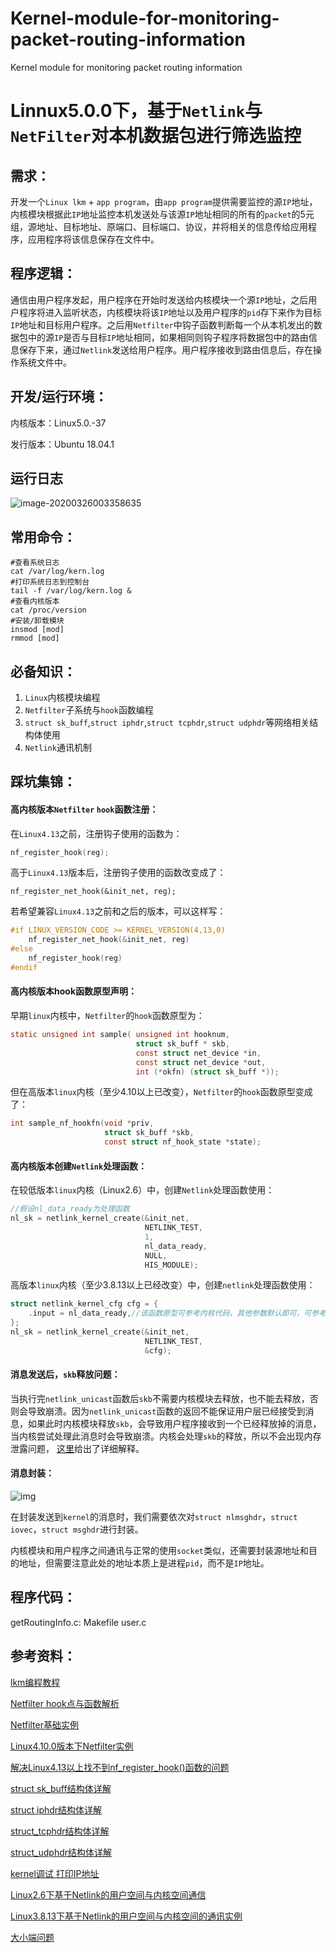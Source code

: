 # Kernel-module-for-monitoring-packet-routing-information
Kernel module for monitoring packet routing information
# Linnux5.0.0下，基于`Netlink`与`NetFilter`对本机数据包进行筛选监控

## 需求：

  开发一个`Linux lkm` + `app program`，由`app program`提供需要监控的源`IP`地址，内核模块根据此`IP`地址监控本机发送处与该源`IP`地址相同的所有的`packet`的5元组，源地址、目标地址、原端口、目标端口、协议，并将相关的信息传给应用程序，应用程序将该信息保存在文件中。

## 程序逻辑：

​	通信由用户程序发起，用户程序在开始时发送给内核模块一个源`IP`地址，之后用户程序将进入监听状态，内核模块将该`IP`地址以及用户程序的`pid`存下来作为目标`IP`地址和目标用户程序。之后用`Netfilter`中钩子函数判断每一个从本机发出的数据包中的源`IP`是否与目标`IP`地址相同，如果相同则钩子程序将数据包中的路由信息保存下来，通过`Netlink`发送给用户程序。用户程序接收到路由信息后，存在操作系统文件中。

## 开发/运行环境：

内核版本：Linux5.0.-37

发行版本：Ubuntu 18.04.1

## 运行日志

![image-20200326003358635](https://i.loli.net/2020/05/05/nqc1IYAkZbLpEO6.png)

## 常用命令：

```shell
#查看系统日志
cat /var/log/kern.log
#打印系统日志到控制台
tail -f /var/log/kern.log &
#查看内核版本
cat /proc/version
#安装/卸载模块
insmod [mod]
rmmod [mod]

```

## 必备知识：

1. `Linux`内核模块编程
2. `Netfilter`子系统与`hook`函数编程
3. `struct sk_buff`,`struct iphdr`,`struct tcphdr`,`struct udphdr`等网络相关结构体使用
4. `Netlink`通讯机制

## 踩坑集锦：

#### 高内核版本`Netfilter` `hook`函数注册：

在`Linux4.13`之前，注册钩子使用的函数为：

```c
nf_register_hook(reg);
```

高于`Linux4.13`版本后，注册钩子使用的函数改变成了：

```
nf_register_net_hook(&init_net, reg);
```

若希望兼容`Linux4.13`之前和之后的版本，可以这样写：

```c
#if LINUX_VERSION_CODE >= KERNEL_VERSION(4,13,0)
    nf_register_net_hook(&init_net, reg)
#else
    nf_register_hook(reg)
#endif
```

#### 高内核版本hook函数原型声明：

早期`linux`内核中，`Netfilter`的`hook`函数原型为：

```c
static unsigned int sample( unsigned int hooknum,
							struct sk_buff * skb,
							const struct net_device *in,
							const struct net_device *out,
							int (*okfn) (struct sk_buff *));
```

但在高版本`linux`内核（至少4.10以上已改变），`Netfilter`的`hook`函数原型变成了：

```c
int sample_nf_hookfn(void *priv,
                     struct sk_buff *skb,
                     const struct nf_hook_state *state);
```

#### 高内核版本创建`Netlink`处理函数：

在较低版本`linux`内核（Linux2.6）中，创建`Netlink`处理函数使用：

```c
//假设nl_data_ready为处理函数
nl_sk = netlink_kernel_create(&init_net,
                              NETLINK_TEST, 
                              1,
                              nl_data_ready, 
                              NULL, 
                              HIS_MODULE);
```

高版本`linux`内核（至少3.8.13以上已经改变）中，创建`netlink`处理函数使用：

```c
struct netlink_kernel_cfg cfg = {
    .input = nl_data_ready,//该函数原型可参考内核代码，其他参数默认即可，可参考内核中的调用
};
nl_sk = netlink_kernel_create(&init_net, 
                              NETLINK_TEST, 
                              &cfg);
```

#### 消息发送后，`skb`释放问题：

当执行完`netlink_unicast`函数后`skb`不需要内核模块去释放，也不能去释放，否则会导致崩溃。因为`netlink_unicast`函数的返回不能保证用户层已经接受到消息，如果此时内核模块释放`skb`，会导致用户程序接收到一个已经释放掉的消息，当内核尝试处理此消息时会导致崩溃。内核会处理`skb`的释放，所以不会出现内存泄露问题， [这里](https://stackoverflow.com/questions/10138848/kernel-crash-when-trying-to-free-the-skb-with-nlmsg-freeskb-out)给出了详细解释。

#### 消息封装：

![img](https://i.loli.net/2020/05/05/H6AfBgvtPzOjxNe.png)

​	在封装发送到`kernel`的消息时，我们需要依次对`struct nlmsghdr`，`struct iovec`，`struct msghdr`进行封装。

​	内核模块和用户程序之间通讯与正常的使用`socket`类似，还需要封装源地址和目的地址，但需要注意此处的地址本质上是进程`pid`，而不是`IP`地址。

## 程序代码：

getRoutingInfo.c:
Makefile
user.c

## 参考资料：

[lkm编程教程](https://www.tldp.org/LDP/lkmpg/2.6/html/lkmpg.html#AEN569)

[Netfilter hook点与函数解析](https://www.cnblogs.com/codestack/p/10850642.html)

[Netfilter基础实例](https://www.jianshu.com/p/8bf6284e832b)

[Linux4.10.0版本下Netfilter实例](https://blog.csdn.net/bw_yyziq/article/details/78290715?depth_1-utm_source=distribute.pc_relevant.none-task&utm_source=distribute.pc_relevant.none-task)

[解决Linux4.13以上找不到nf_register_hook()函数的问题](https://unix.stackexchange.com/questions/413797/nf-register-hook-not-found-in-linux-kernel-4-13-rc2-and-later)

[struct sk_buff结构体详解](https://blog.csdn.net/shanshanpt/article/details/21024465)

[struct iphdr结构体详解](https://www.cnblogs.com/wanghao-boke/p/11661694.html)

[struct_tcphdr结构体详解](https://www.cnblogs.com/wanghao-boke/p/11669744.html)

[struct_udphdr结构体详解](https://www.cnblogs.com/wanghao-boke/p/11669824.html)

[kernel调试 打印IP地址](https://www.cnblogs.com/wangjq19920210/p/10331106.html)

[Linux2.6下基于Netlink的用户空间与内核空间通信](https://blog.csdn.net/zhao_h/article/details/80943226)

[Linux3.8.13下基于Netlink的用户空间与内核空间的通讯实例](https://www.cnblogs.com/D3Hunter/p/3207670.html)

[大小端问题](https://www.cnblogs.com/isAndyWu/p/10788990.html)

